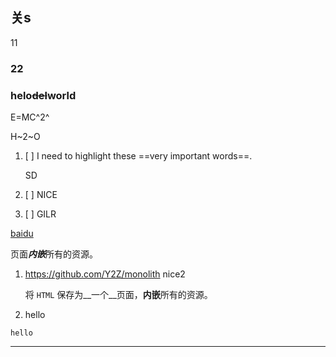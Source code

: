 ## 关s

11

### 22





### helo~~del~~world

E=MC^2^

H~2~O

1. [ ] I need to highlight these ==very important words==.

   SD

2. [ ] NICE





3. [ ] GILR


[baidu](https://baidu.com)

页面***内嵌***所有的资源。

1. https://github.com/Y2Z/monolith
    nice2

    将 `HTML` 保存为__一个__页面，**内嵌**所有的资源。

2. hello

```
hello
```

---